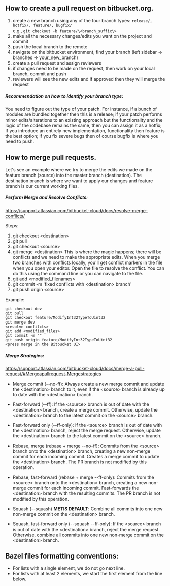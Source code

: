 ## How to create a pull request on bitbucket.org.
1. create a new branch using any of the four branch types: `release/, hotfix/, feature/, bugfix/`     
   e.g., `git checkout -b feature/\<branch_suffix\>`
2. make all the necessary changes/edits you want on the project and commit
3. push the local branch to the remote
4. navigate on the bitbucket environment, find your branch (left sidebar -\> branches -\> your_new_branch)
5. create a pull request and assign reviewers
6. if changes need to be made on the request, then work on your local branch, commit and push
7. reviewers will see the new edits and if approved then they will merge the request

##### Recommendation on how to identify your branch type:
You need to figure out the type of your patch. For instance, if a bunch of modules are bundled together
then this is a release; if your patch performs minor edits/alterations to an existing approach but the
functionality and the logic of the codebase remains the same, then you can assign it as a hotfix; If you
introduce an entirely new implementation, functionality then feature is the best option; if you fix severe
bugs then of course bugfix is where you need to push.  

## How to merge pull requests.
Let's see an example where we try to merge the edits we made on the feature branch (source) into the master branch (destination).
The destination branch is where we want to apply our changes and feature branch is our current working files.

##### Perform Merge and Resolve Conflicts:
https://support.atlassian.com/bitbucket-cloud/docs/resolve-merge-conflicts/

Steps:
1. git checkout \<destination\>
2. git pull
3. git checkout \<source\>
4. git merge \<destination\>
This is where the magic happens; there will be conflicts and we need to make the appropriate edits.
When you merge two branches with conflicts locally, you'll get conflict markers in the file when you open your editor.
Open the file to resolve the conflict. You can do this using the command line or you can navigate to the file.
5. git add \<modified_filenames\>
6. git commit -m 'fixed conflicts with \<destination\> branch'
7. git push origin \<source\>

Example:

````
git checkout dev
git pull
git checkout feature/ModifyInt32TypeToUint32
git merge dev
<resolve confilcts>
git add <modified_files>
git commit -m ""
git push origin feature/ModifyInt32TypeToUint32
<press merge in the Bitbucket UI>
````

##### Merge Strategies:

https://support.atlassian.com/bitbucket-cloud/docs/merge-a-pull-request/#Mergeapullrequest-Mergestrategies
  
- Merge commit (--no-ff): Always create a new merge commit and update the \<destination\> branch to it, even if the \<source\> branch is already up to date with the \<destination\> branch.

- Fast-forward (--ff): If the \<source\> branch is out of date with the \<destination\> branch, create a merge commit. Otherwise, update the \<destination\> branch to the latest commit on the \<source\> branch.

- Fast-forward only (--ff-only): If the \<source\> branch is out of date with the \<destination\> branch, reject the merge request. Otherwise, update the \<destination\> branch to the latest commit on the \<source\> branch.

- Rebase, merge  (rebase + merge --no-ff): Commits from the \<source\> branch onto the \<destination\> branch, creating a new non-merge commit for each incoming commit. Creates a merge commit to update the \<destination\> branch. The PR branch is not modified by this operation.

- Rebase, fast-forward (rebase + merge --ff-only): Commits from the \<source\> branch onto the \<destination\> branch, creating a new non-merge commit for each incoming commit. Fast-forwards the \<destination\> branch with the resulting commits. The PR branch is not modified by this operation.

- Squash (--squash) **METIS DEFAULT**: Combine all commits into one new non-merge commit on the \<destination\> branch.

- Squash, fast-forward only (--squash --ff-only): If the \<source\> branch is out of date with the \<destination\> branch, reject the merge request. Otherwise, combine all commits into one new non-merge commit on the \<destination\> branch.


## Bazel files formatting conventions:
- For lists with a single element, we do not go next line.
- For lists with at least 2 elements, we start the first element from the line below.